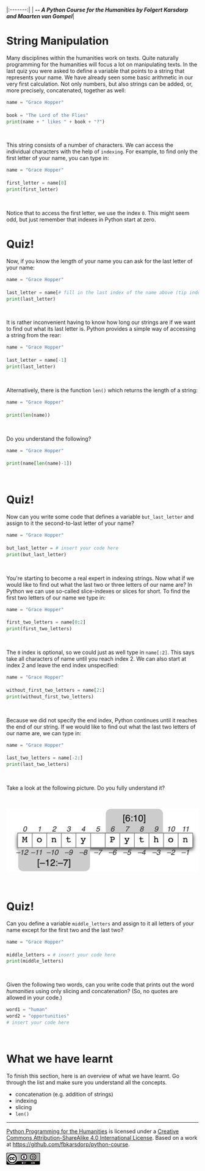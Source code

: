 
<BR>

|:-------:|
| <span style="font-size: 100%"><b>_-- A Python Course for the Humanities by Folgert Karsdorp and Maarten van Gompel_</b></span>|

# String Manipulation

Many disciplines within the humanities work on texts. Quite naturally programming for the humanities will focus a lot on manipulating texts. In the last quiz you were asked to define a variable that points to a string that represents your name. We have already seen some basic arithmetic in our very first calculation. Not only numbers, but also strings can be added, or, more precisely, concatenated, together as well:

```python runnable
name = "Grace Hopper"

book = "The Lord of the Flies"
print(name + " likes " + book + "?")
```
<BR>

This string consists of a number of characters. We can access the individual characters with the help of `indexing`. For example, to find only the first letter of your name, you can type in:

```python runnable
name = "Grace Hopper"

first_letter = name[0]
print(first_letter)
```

<BR>

Notice that to access the first letter, we use the index `0`. This might seem odd, but just remember that indexes in Python start at zero.

# Quiz!

Now, if you know the length of your name you can ask for the last letter of your name:

```python runnable
name = "Grace Hopper"

last_letter = name[# fill in the last index of the name above (tip indexes start at 0)]
print(last_letter)
```

<BR>

It is rather inconvenient having to know how long our strings are if we want to find out what its last letter is. Python provides a simple way of accessing a string from the rear:

```python runnable
name = "Grace Hopper"

last_letter = name[-1]
print(last_letter)
```

<BR>

Alternatively, there is the function `len()` which returns the length of a string:

```python runnable
name = "Grace Hopper"

print(len(name))
```

<BR>

Do you understand the following?

```python runnable
name = "Grace Hopper"

print(name[len(name)-1])
```

<BR>

# Quiz!

Now can you write some code that defines a variable `but_last_letter` and assign to it the second-to-last letter of your name?

```python runnable
name = "Grace Hopper"

but_last_letter = # insert your code here
print(but_last_letter)
```

<BR>


You're starting to become a real expert in indexing strings. Now what if we would like to find out what the last two or three letters of our name are? In Python we can use so-called slice-indexes or slices for short. To find the first two letters of our name we type in:

```python runnable
name = "Grace Hopper"

first_two_letters = name[0:2]
print(first_two_letters)
```

<BR>

The `0` index is optional, so we could just as well type in `name[:2]`. This says take all characters of name until you reach index 2. We can also start at index 2 and leave the end index unspecified:

```python runnable
name = "Grace Hopper"

without_first_two_letters = name[2:]
print(without_first_two_letters)
```

<BR>


Because we did not specify the end index, Python continues until it reaches the end of our string. If we would like to find out what the last two letters of our name are, we can type in:

```python runnable
name = "Grace Hopper"

last_two_letters = name[-2:]
print(last_two_letters)
```

<BR>

Take a look at the following picture. Do you fully understand it?

<BR>

![String Slicing](string_slicing.png)

<BR>

# Quiz!

Can you define a variable `middle_letters` and assign to it all letters of your name except for the first two and the last two?

```python runnable
name = "Grace Hopper"

middle_letters = # insert your code here
print(middle_letters)
```

<BR>


Given the following two words, can you write code that prints out the word _humanities_ using only slicing and concatenation? (So, no quotes are allowed in your code.)

```python runnable
word1 = "human"
word2 = "opportunities"
# insert your code here
```

<BR>


# What we have learnt

To finish this section, here is an overview of what we have learnt. Go through the list and make sure you understand all the concepts.

* concatenation (e.g. addition of strings)
* indexing
* slicing
* `len()`



----

[Python Programming for the Humanities](http://fbkarsdorp.github.io/python-course) is licensed under a [Creative Commons Attribution-ShareAlike 4.0 International License](https://creativecommons.org/licenses/by-sa/4.0/). Based on a work at https://github.com/fbkarsdorp/python-course.

![Creative Commons](CreativeCommons.png)

